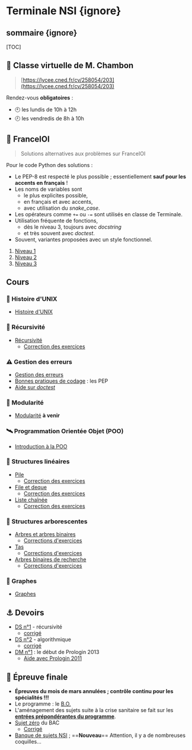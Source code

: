 # Terminale NSI {ignore}

## sommaire {ignore}

[TOC]

## :busts_in_silhouette: Classe virtuelle de  M. Chambon
> [https://lycee.cned.fr/cv/258054/203](https://lycee.cned.fr/cv/258054/203)

Rendez-vous **obligatoires** :
* :clock10: les lundis de 10h à 12h
* :clock8: les vendredis de 8h à 10h



## 🥇 FranceIOI
> Solutions alternatives aux problèmes sur FranceIOI

Pour le code Python des solutions :
* Le PEP-8 est respecté le plus possible ; essentiellement **sauf pour les accents en français** !
* Les noms de variables sont 
    * le plus explicites possible,
    * en français et avec accents,
    * avec utilisation du *snake_case*.
* Les opérateurs comme `+=` ou `-=` sont utilisés en classe de Terminale.
* Utilisation fréquente de fonctions, 
    * dès le niveau 3, toujours avec *docstring*
    * et très souvent avec *doctest*.
* Souvent, variantes proposées avec un style fonctionnel.


1. [Niveau 1](N1/accueil.html)
2. [Niveau 2](N2/accueil.html)
3. [Niveau 3](N3/accueil.html)

## Cours

### 🦺 Histoire d'UNIX

* [Histoire d'UNIX](cours/0-Histoire/Unix.html)

### 🔄 Récursivité

* [Récursivité](cours/1-Récursivité/récursif.html)
    * [Correction des exercices](cours/1-Récursivité/correction.html)

### ⚠️ Gestion des erreurs

* [Gestion des erreurs](cours/2-Error/error.html)
* [Bonnes pratiques de codage](pep.html) : les PEP
* [Aide sur *doctest*](doctest.html)

### 🎢 Modularité

* [Modularité](cours/3-Module/?.html) **à venir**


### :artificial_satellite: Programmation Orientée Objet (POO)

* [Introduction à la POO](cours/1-POO/POO.html)


### 🚛 Structures linéaires

* [Pile](cours/2-Structures_linéaires/1-pile.html)
    * [Correction des exercices](cours/2-Structures_linéaires/1-pile-correction.html)
* [File et deque](cours/2-Structures_linéaires/2-file.html)
    * [Correction des exercices](cours/2-Structures_linéaires/2-file-correction.html)
* [Liste chaînée](cours/2-Structures_linéaires/3-liste.html)
    * [Correction des exercices](cours/2-Structures_linéaires/3-liste-correction.html)

### 🌳 Structures arborescentes

* [Arbres et arbres binaires](cours/3-Arbres/1-arbre.html)
    * [Corrections d'exercices](cours/3-Arbres/1-correction.html)
* [Tas](cours/3-Arbres/2-tas.html)
    * [Corrections d'exercices](cours/3-Arbres/2-correction.html)
* [Arbres binaires de recherche](cours/3-Arbres/3-ABR.html)
    * [Corrections d'exercices](cours/3-Arbres/3-correction.html)


### :diamond_shape_with_a_dot_inside: Graphes

* [Graphes](cours/4-Graphes/1-graphes.html)


## :anchor: Devoirs
* [DS n°1](devoirs/1-ds1/DS1.html) - récursivité
    * [corrigé](devoirs/1-ds1/corrigé.html)
* [DS n°2](devoirs/2-ds2/DS2.html) - algorithmique
    * [corrigé](devoirs/2-ds2/corrigé.html)
* [DM n°1](devoirs/3-dm1/dm1.html) : le début de Prologin 2013
    * [Aide avec Prologin 2011](devoirs/3-dm1/Aide2011.html)

## :checkered_flag: Épreuve finale

* **Épreuves du mois de mars annulées ; contrôle continu pour les spécialités !!!**
* Le programme : le [B.O.](https://cache.media.eduscol.education.fr/file/SPE8_MENJ_25_7_2019/93/3/spe247_annexe_1158933.pdf)
* L'aménagement des sujets suite à la crise sanitaire se fait sur les [**entrées prépondérantes du programme**](programme.html).
* [Sujet zéro](devoirs/bac-0/S0BAC21-Tle-SPE-NSI.pdf) du BAC
    * [Corrigé](devoirs/bac-0/Sujet_zero_20_21.pdf)
* [Banque de sujets NSI](https://eduscol.education.fr/2661/banque-des-epreuves-pratiques-de-specialite-nsi)  ; ==**Nouveau**== Attention, il y a de nombreuses coquilles...
